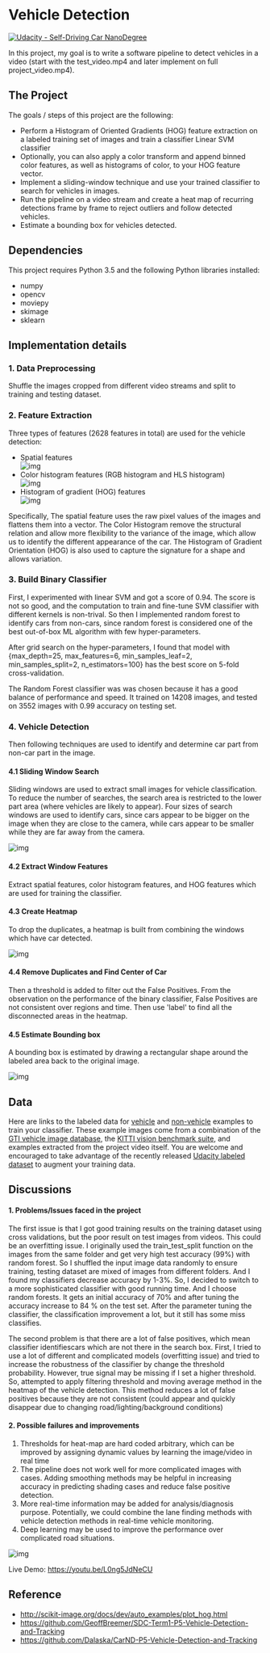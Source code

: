 # Vehicle Detection
[![Udacity - Self-Driving Car NanoDegree](https://s3.amazonaws.com/udacity-sdc/github/shield-carnd.svg)](http://www.udacity.com/drive)


In this project, my goal is to write a software pipeline to detect vehicles in a video (start with the test_video.mp4 and later implement on full project_video.mp4).

The Project
---

The goals / steps of this project are the following:

* Perform a Histogram of Oriented Gradients (HOG) feature extraction on a labeled training set of images and train a classifier Linear SVM classifier
* Optionally, you can also apply a color transform and append binned color features, as well as histograms of color, to your HOG feature vector.
* Implement a sliding-window technique and use your trained classifier to search for vehicles in images.
* Run the pipeline on a video stream and create a heat map of recurring detections frame by frame to reject outliers and follow detected vehicles.
* Estimate a bounding box for vehicles detected.



## Dependencies
This project requires Python 3.5 and the following Python libraries installed:
* numpy
* opencv
* moviepy
* skimage
* sklearn


Implementation details
---
### 1. Data Preprocessing

Shuffle the images cropped from different video streams and split to training and testing dataset.

### 2. Feature Extraction
Three types of features (2628 features in total) are used for the vehicle detection:
- Spatial features  
![img](output_images/spatial_bin.jpg)
- Color histogram features (RGB histogram and HLS histogram)  
![img](output_images/color_hist.jpg)
- Histogram of gradient (HOG) features  
![img](output_images/hog.jpg)


Specifically, The spatial feature uses the raw pixel values of the images and flattens them into a vector.  The Color Histogram remove the structural relation and allow more flexibility to the variance of the image, which allow us to identify the different appearance of the car.  The Histogram of Gradient Orientation (HOG) is also used to capture the signature for a shape and allows variation.


### 3. Build Binary Classifier

First, I experimented with linear SVM and got a score of 0.94.  The score is not so good, and the computation to train and fine-tune SVM classifier with different kernels is non-trival. So then I implemented random forest to identify cars from non-cars, since random forest is considered one of the best out-of-box ML algorithm with few hyper-parameters.  

After grid search on the hyper-parameters, I found that model with {max_depth=25, max_features=6,  min_samples_leaf=2, min_samples_split=2, n_estimators=100} has the best score on 5-fold cross-validation.  

The Random Forest classifier was was chosen because it has a good balance of performance and speed.  It trained on 14208 images, and tested on 3552 images with 0.99 accuracy on testing set.    

### 4. Vehicle Detection
Then following techniques are used to identify and determine car part from non-car part in the image.

#### 4.1 Sliding Window Search

Sliding windows are used to extract small images for vehicle classification.  To reduce the number of searches, the search area is restricted to the lower part area (where vehicles are likely to appear).  Four sizes of search windows are used to identify cars, since cars appear to be bigger on the image when they are close to the camera, while cars appear to be smaller while they are far away from the camera.  

![img](output_images/sliding_window.jpg)

#### 4.2 Extract Window Features
Extract spatial features, color histogram features, and HOG features which are used for training the classifier.  
#### 4.3 Create Heatmap  
To drop the duplicates, a heatmap is built from combining the windows which have car detected.

![img](output_images/overlap_window.jpg)

#### 4.4 Remove Duplicates and Find Center of Car

Then a threshold is added to filter out the False Positives. From the observation on the performance of the binary classifier,  False Positives are not consistent over regions and time.  Then use 'label' to find all the disconnected areas in the heatmap.

#### 4.5 Estimate Bounding box
A bounding box is estimated by drawing a rectangular shape around the labeled area back to the original image.  

![img](output_images/fianl_windows.jpg)


## Data
Here are links to the labeled data for [vehicle](https://s3.amazonaws.com/udacity-sdc/Vehicle_Tracking/vehicles.zip) and [non-vehicle](https://s3.amazonaws.com/udacity-sdc/Vehicle_Tracking/non-vehicles.zip) examples to train your classifier.  These example images come from a combination of the [GTI vehicle image database](http://www.gti.ssr.upm.es/data/Vehicle_database.html), the [KITTI vision benchmark suite](http://www.cvlibs.net/datasets/kitti/), and examples extracted from the project video itself.   You are welcome and encouraged to take advantage of the recently released [Udacity labeled dataset](https://github.com/udacity/self-driving-car/tree/master/annotations) to augment your training data.  


## Discussions

#### 1. Problems/Issues faced in the project

The first issue is that I got good training results on the training dataset using cross validations, but the poor result on test images from videos. This could be an overfitting issue.  I originally used the train_test_split function on the images from the same folder and get very high test accuracy (99%) with random forest.  So I shuffled the input image data randomly to ensure training, testing dataset are mixed of images from different folders. And I found my classifiers decrease accuracy by 1-3%. So, I decided to switch to a more sophisticated classifier with good running time. And I choose random forests. It gets an initial accuracy of 70% and after tuning the accuracy increase to 84 % on the test set. After the parameter tuning the classifier, the classification improvement a lot, but it still has some miss classifies.

The second problem is that there are a lot of false positives, which mean classifier identifiescars which are not there in the search box. First, I tried to use a lot of different and complicated models (overfitting issue) and tried to increase the robustness of the classifier by change the threshold probability. However, true signal may be missing if I set a higher threshold.  So, attempted to apply filtering threshold and moving average method in the heatmap of the vehicle detection. This method reduces a lot of false positives because they are not consistent (could appear and quickly disappear due to changing road/lighting/background conditions)

#### 2. Possible failures and improvements


1. Thresholds for heat-map are hard coded arbitrary, which can be improved by assigning dynamic values by learning the image/video in real time
2. The pipeline does not work well for more complicated images with cases.   Adding smoothing methods may be helpful in increasing accuracy in predicting shading cases and reduce false positive detection.
3. More real-time information may be added for analysis/diagnosis purpose.  Potentially, we could combine the lane finding methods with vehicle detection methods in real-time vehicle monitoring.
4. Deep learning may be used to improve the performance over complicated road situations.


![img](examples/vehicle-tracking-sample.png)  
  
Live Demo:  https://youtu.be/L0ng5JdNeCU   


Reference
---
- http://scikit-image.org/docs/dev/auto_examples/plot_hog.html
- https://github.com/GeoffBreemer/SDC-Term1-P5-Vehicle-Detection-and-Tracking
- https://github.com/Dalaska/CarND-P5-Vehicle-Detection-and-Tracking
